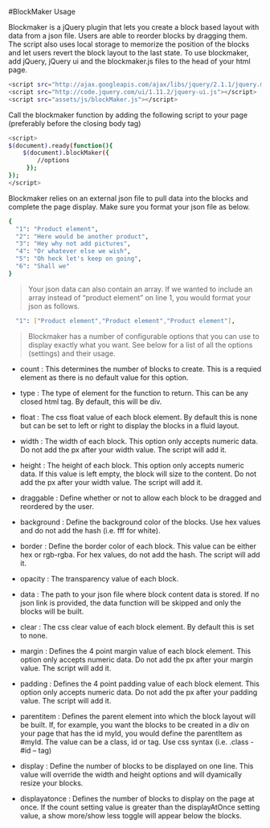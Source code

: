 #BlockMaker Usage

Blockmaker is a jQuery plugin that lets you create a block based layout with data from a json file. Users are able to reorder blocks by dragging them. The script also uses local storage to memorize the position of the blocks and let users revert the block layout to the last state. To use blockmaker, add jQuery, jQuery ui and the blockmaker.js files to the head of your html page.
```sh
<script src="http://ajax.googleapis.com/ajax/libs/jquery/2.1.1/jquery.min.js"></script>
<script src="http://code.jquery.com/ui/1.11.2/jquery-ui.js"></script>
<script src="assets/js/blockMaker.js"></script>
```
Call the blockmaker function by adding the following script to your page (preferably before the closing body tag)
```sh
<script>
$(document).ready(function(){
    $(document).blockMaker({
        //options
     });
});
</script>
```
Blockmaker relies on an external json file to pull data into the blocks and complete the page display. Make sure you format your json file as below.
```sh
{
  "1": "Product element",
  "2": "Here would be another product",
  "3": "Hey why not add pictures",
  "4": "Or whatever else we wish",
  "5": "Oh heck let's keep on going",
  "6": "Shall we"
}
```
>Your json data can also contain an array. If we wanted to include an array instead of “product element” on line 1, you would format your json as follows.
```sh
  "1": ["Product element","Product element","Product element"],
```
>Blockmaker has a number of configurable options that you can use to display exactly what you want. See below for a list of all the options (settings) and their usage.

- count : This determines the number of blocks to create. This is a requied element as there is no default value for this option. 

- type : The type of element for the function to return. This can be any closed html tag. By default, this will be div. 

- float : The css float value of each block element. By default this is none but can be set to left or right to display the blocks in a fluid layout.

- width : The width of each block. This option only accepts numeric data. Do not add the px after your width value. The script will add it. 

- height : The height of each block. This option only accepts numeric data. If this value is left empty, the block will size to the content. Do not add the px after your width value. The script will add it. 

- draggable : Define whether or not to allow each block to be dragged and reordered by the user. 

- background : Define the background color of the blocks. Use hex values and do not add the hash (i.e. fff for white).

- border : Define the border color of each block. This value can be either hex or rgb-rgba. For hex values, do not add the hash. The script will add it. 

- opacity : The transparency value of each block. 

- data : The path to your json file where block content data is stored. If no json link is provided, the data function will be skipped and only the blocks will be built. 

- clear : The css clear value of each block element. By default this is set to none. 

- margin : Defines the 4 point margin value of each block element.  This option only accepts numeric data. Do not add the px after your margin value. The script will add it. 

- padding : Defines the 4 point padding value of each block element.  This option only accepts numeric data. Do not add the px after your padding value. The script will add it. 

- parentitem : Defines the parent element into which the block layout will be built. If, for example, you want the blocks to be created in a div on your page that has the id myId, you would define the parentItem as #myId. The value can be a class, id or tag. Use css syntax (i.e. .class - #id – tag)

- display : Define the number of blocks to be displayed on one line. This value will override the width and height options and will dyamically resize your blocks. 
- displayatonce : Defines the number of blocks to display on the page at once. If the count setting value is greater than the displayAtOnce setting value, a show more/show less toggle will appear below the blocks. 

